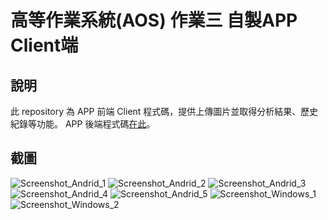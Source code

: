 # 高等作業系統(AOS) 作業三 自製APP Client端

## 說明
此 repository 為 APP 前端 Client 程式碼，提供上傳圖片並取得分析結果、歷史紀錄等功能。
APP 後端程式碼[在此](https://github.com/a962702/aos-app-server)。

## 截圖
![Screenshot_Andrid_1](screenshots/Screenshot_Andrid_1.png)
![Screenshot_Andrid_2](screenshots/Screenshot_Andrid_2.png)
![Screenshot_Andrid_3](screenshots/Screenshot_Andrid_3.png)
![Screenshot_Andrid_4](screenshots/Screenshot_Andrid_4.png)
![Screenshot_Andrid_5](screenshots/Screenshot_Andrid_5.png)
![Screenshot_Windows_1](screenshots/Screenshot_Windows_1.png)
![Screenshot_Windows_2](screenshots/Screenshot_Windows_2.png)